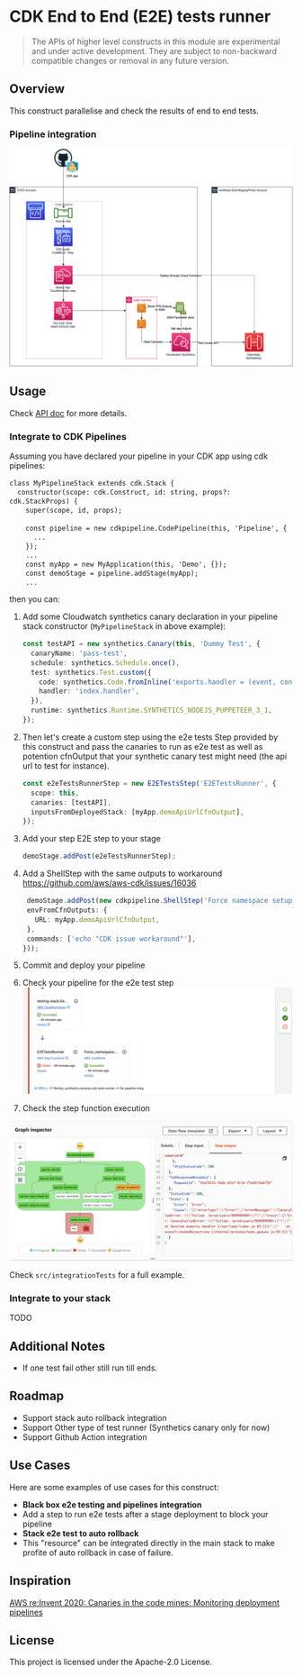 # CDK End to End (E2E) tests runner

> The APIs of higher level constructs in this module are experimental and under active development.
> They are subject to non-backward compatible changes or removal in any future version.

## Overview

This construct parallelise and check the results of end to end tests.

### Pipeline integration

![pipelineInteg](doc/E2E-runner.png)

## Usage

Check [API doc](./API.md) for more details.

### Integrate to CDK Pipelines

Assuming you have declared your pipeline in your CDK app using cdk pipelines:

```
class MyPipelineStack extends cdk.Stack {
  constructor(scope: cdk.Construct, id: string, props?: cdk.StackProps) {
    super(scope, id, props);

    const pipeline = new cdkpipeline.CodePipeline(this, 'Pipeline', {
      ...
    });
    ...
    const myApp = new MyApplication(this, 'Demo', {});
    const demoStage = pipeline.addStage(myApp);
    ...
```

then you can:

1. Add some Cloudwatch synthetics canary declaration in your pipeline stack constructor (`MyPipelineStack` in above example): 

    ```typescript
    const testAPI = new synthetics.Canary(this, 'Dummy Test', {
      canaryName: 'pass-test',
      schedule: synthetics.Schedule.once(),
      test: synthetics.Test.custom({
        code: synthetics.Code.fromInline('exports.handler = (event, context) => {console.log("hello")}'),
        handler: 'index.handler',
      }),
      runtime: synthetics.Runtime.SYNTHETICS_NODEJS_PUPPETEER_3_1,
    });
    ```

1. Then let's create a custom step using the e2e tests Step provided by this construct and pass the canaries to run as e2e test as well as potention cfnOutput that your synthetic canary test might need (the api url to test for instance).

    ```typescript
    const e2eTestsRunnerStep = new E2ETestsStep('E2ETestsRunner', {
      scope: this,
      canaries: [testAPI],
      inputsFromDeployedStack: [myApp.demoApiUrlCfnOutput],
    });
    ```

1. Add your step E2E step to your stage

   ```typescript
   demoStage.addPost(e2eTestsRunnerStep);
   ```

1. Add a ShellStep with the same outputs to workaround https://github.com/aws/aws-cdk/issues/16036

   ```typescript
    demoStage.addPost(new cdkpipeline.ShellStep('Force namespace setup', {
    envFromCfnOutputs: {
      URL: myApp.demoApiUrlCfnOutput,
    },
    commands: ['echo "CDK issue workaround"'],
   }));
   ```

1. Commit and deploy your pipeline

1. Check your pipeline for the e2e test step 
![pipeline](doc/pipeline.png)

1. Check the step function execution

![sfn](doc/integ.pipeline-blocker-sfn.png)

Check `src/integrationTests` for a full example.

### Integrate to your stack

TODO

## Additional Notes

* If one test fail other still run till ends.

## Roadmap

* Support stack auto rollback integration
* Support Other type of test runner (Synthetics canary only for now)
* Support Github Action integration

## Use Cases

Here are some examples of use cases for this construct:

* **Black box e2e testing and pipelines integration**
 * Add a step to run e2e tests after a stage deployment to block your pipeline
* **Stack e2e test to auto rollback**
 * This "resource" can be integrated directly in the main stack to make profite of auto rollback in case of failure.

## Inspiration

[AWS re:Invent 2020: Canaries in the code mines: Monitoring deployment pipelines](https://www.youtube.com/watch?v=IHbY897uEbQ)

## License

This project is licensed under the Apache-2.0 License.
